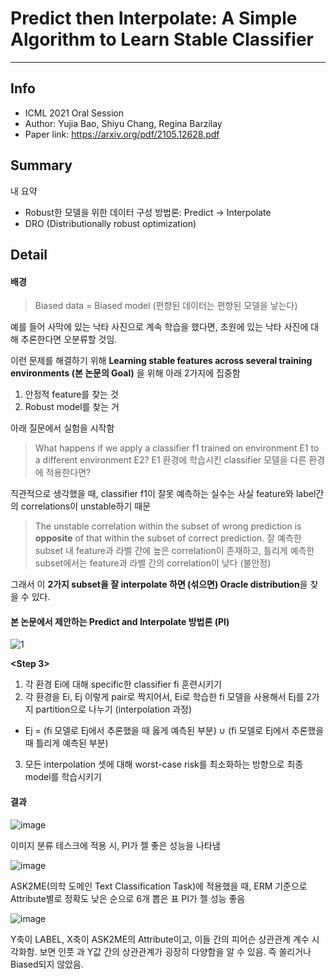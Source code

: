 # Predict then Interpolate: A Simple Algorithm to Learn Stable Classifier

***

## Info
- ICML 2021 Oral Session
- Author: Yujia Bao, Shiyu Chang, Regina Barzilay
- Paper link: https://arxiv.org/pdf/2105.12628.pdf

## Summary
내 요약
- Robust한 모델을 위한 데이터 구성 방법론: Predict -> Interpolate
- DRO (Distributionally robust optimization)

## Detail

#### 배경

> Biased data = Biased model (편향된 데이터는 편향된 모델을 낳는다)

예를 들어 사막에 있는 낙타 사진으로 계속 학습을 했다면, 초원에 있는 낙타 사진에 대해 추론한다면 오분류할 것임.

이런 문제를 해결하기 위해 **Learning stable features across several training environments (본 논문의 Goal)** 을 위해
아래 2가지에 집중함
1. 안정적 feature를 찾는 것
2. Robust model를 찾는 거


아래 질문에서 실험을 시작함
> What happens if we apply a classifier f1 trained on environment E1 to a different environment E2?
> E1 환경에 학습시킨 classifier 모델을 다른 환경에 적용한다면?

직관적으로 생각했을 때, classifier f1이 잘못 예측하는 실수는 사실 feature와 label간의 correlations이 unstable하기 때문

> The unstable correlation within the subset of wrong prediction is **opposite** of that within the subset of correct prediction.
> 잘 예측한 subset 내 feature과 라벨 간에 높은 correlation이 존재하고, 틀리게 예측한 subset에서는 feature과 라벨 간의 correlation이 낮다 (불안정)

그래서 이 **2가지 subset을 잘 interpolate 하면 (섞으면) Oracle distribution**을 찾을 수 있다.


#### 본 논문에서 제안하는 Predict and Interpolate 방법론 (PI)

![1](https://user-images.githubusercontent.com/56949426/126861732-f3a4eba2-d0ee-4d26-92ad-6de63e43f41f.png)

**<Step 3>**
1. 각 환경 Ei에 대해 specific한 classifier fi 훈련시키기
2. 각 환경을 Ei, Ej 이렇게 pair로 짝지어서, Ei로 학습한 fi 모델을 사용해서 Ej를 2가지 partition으로 나누기 (interpolation 과정)
- Ej = (fi 모델로 Ej에서 추론했을 때 옳게 예측된 부분) ∪ (fi 모델로 Ej에서 추론했을 때 틀리게 예측된 부분)
3. 모든 interpolation 셋에 대해 worst-case risk를 최소화하는 방향으로 최종 model를 학습시키기


#### 결과
![image](https://user-images.githubusercontent.com/56949426/126861251-81b0529c-6d3b-42f8-a890-570e38182cda.png)

이미지 분류 테스크에 적용 시, PI가 젤 좋은 성능을 나타냄

![image](https://user-images.githubusercontent.com/56949426/126861275-3b05190e-2dc0-41eb-9a91-67f7bb28e483.png)

ASK2ME(의학 도메인 Text Classification Task)에 적용했을 때, ERM 기준으로 Attribute별로 정확도 낮은 순으로 6개 뽑은 표
PI가 젤 성능 좋음

![image](https://user-images.githubusercontent.com/56949426/126861293-4db26f07-d2dc-4a58-8a28-196b802a2d71.png)

Y축이 LABEL, X축이 ASK2ME의 Attribute이고, 이들 간의 피어슨 상관관계 계수 시각화함.
보면 인풋 과 Y값 간의 상관관계가 굉장히 다양함을 알 수 있음. 즉 쏠리거나 Biased되지 않았음.



